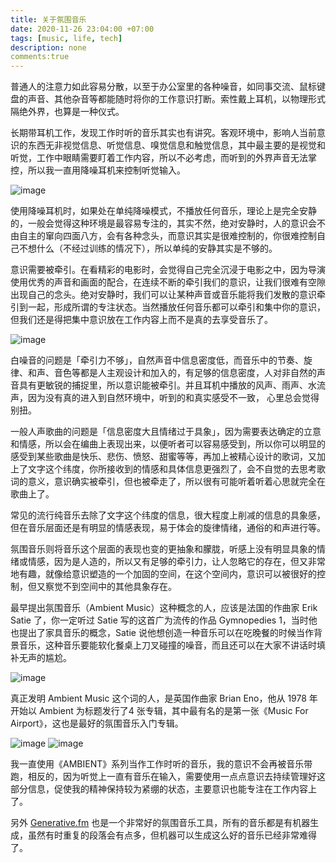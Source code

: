 ```yaml
---
title: 关于氛围音乐
date: 2020-11-26 23:04:00 +07:00
tags: [music, life, tech]
description: none
comments:true
---
```


普通人的注意力如此容易分散，以至于办公室里的各种噪音，如同事交流、鼠标键盘的声音、其他杂音等都能随时将你的工作意识打断。索性戴上耳机，以物理形式隔绝外界，也算是一种仪式。

长期带耳机工作，发现工作时听的音乐其实也有讲究。客观环境中，影响人当前意识的东西无非视觉信息、听觉信息、嗅觉信息和触觉信息，其中最主要的是视觉和听觉，工作中眼睛需要盯着工作内容，所以不必考虑，而听到的外界声音无法掌控，所以我一直用降噪耳机来控制听觉输入。

![image](https://d07a0a97.telegraph-image-b0a.pages.dev/file/776cd273387df2f4d1388.jpg)

使用降噪耳机时，如果处在单纯降噪模式，不播放任何音乐，理论上是完全安静的，一般会觉得这种环境是最容易专注的，其实不然，绝对安静时，人的意识会不由自主的窜向四面八方，会有各种念头，而意识其实是很难控制的，你很难控制自己不想什么（不经过训练的情况下），所以单纯的安静其实是不够的。

意识需要被牵引。在看精彩的电影时，会觉得自己完全沉浸于电影之中，因为导演使用优秀的声音和画面的配合，在连续不断的牵引我们的意识，让我们很难有空隙出现自己的念头。绝对安静时，我们可以让某种声音或音乐能将我们发散的意识牵引到一起，形成所谓的专注状态。当然播放任何音乐都可以牵引和集中你的意识，但我们还是得把集中意识放在工作内容上而不是真的去享受音乐了。

![image](https://d07a0a97.telegraph-image-b0a.pages.dev/file/6b5cd55ee433dfdae4e77.jpg)

白噪音的问题是「牵引力不够」，自然声音中信息密度低，而音乐中的节奏、旋律、和声、音色等都是人主观设计和加入的，有足够的信息密度，人对非自然的声音具有更敏锐的捕捉里，所以意识能被牵引。并且耳机中播放的风声、雨声、水流声，因为没有真的进入到自然环境中，听到的和真实感受不一致， 心里总会觉得别扭。

一般人声歌曲的问题是「信息密度大且情绪过于具象」，因为需要表达确定的立意和情感，所以会在编曲上表现出来，以便听者可以容易感受到，所以你可以明显的感受到某些歌曲是快乐、悲伤、愤怒、甜蜜等等，再加上被精心设计的歌词，又加上了文字这个纬度，你所接收到的情感和具体信息更强烈了，会不自觉的去思考歌词的意义，意识确实被牵引，但也被牵走了，所以很有可能听着听着心思就完全在歌曲上了。

常见的流行纯音乐去除了文字这个纬度的信息，很大程度上削减的信息的具象感，但在音乐层面还是有明显的情感表现，易于体会的旋律情绪，通俗的和声进行等。

氛围音乐则将音乐这个层面的表现也变的更抽象和朦胧，听感上没有明显具象的情绪或情感，因为是人造的，所以又有足够的牵引力，让人忽略它的存在，但又非常地有趣，就像给意识塑造的一个加固的空间，在这个空间内，意识可以被很好的控制，但又察觉不到空间中的其他具象存在。

最早提出氛围音乐（Ambient Music）这种概念的人，应该是法国的作曲家 Erik Satie 了，你一定听过 Satie 写的这首广为流传的作品 Gymnopedies 1，当时他也提出了家具音乐的概念，Satie 说他想创造一种音乐可以在吃晚餐的时候当作背景音乐，这种音乐要能软化餐桌上刀叉碰撞的噪音，而且还可以在大家不讲话时填补无声的尴尬。

![image](https://d07a0a97.telegraph-image-b0a.pages.dev/file/85cfa00fe12f6b15250d6.jpg)

真正发明 Ambient Music 这个词的人，是英国作曲家 Brian Eno，他从 1978 年开始以 Ambient 为标题发行了4 张专辑，其中最有名的是第一张《Music For Airport》，这也是最好的氛围音乐入门专辑。

![image](https://d07a0a97.telegraph-image-b0a.pages.dev/file/e5e82bf7c74ddacacb5b9.jpg)
![image](https://d07a0a97.telegraph-image-b0a.pages.dev/file/fc7eb5daf001e53bcca48.jpg)

我一直使用《AMBIENT》系列当作工作时听的音乐，我的意识不会再被音乐带跑，相反的，因为听觉上一直有音乐在输入，需要使用一点点意识去持续管理好这部分信息，促使我的精神保持较为紧绷的状态，主要意识也能专注在工作内容上了。

另外 [Generative.fm](http://Generative.fm) 也是一个非常好的氛围音乐工具，所有的音乐都是有机器生成，虽然有时重复的段落会有点多，但机器可以生成这么好的音乐已经非常难得了。



